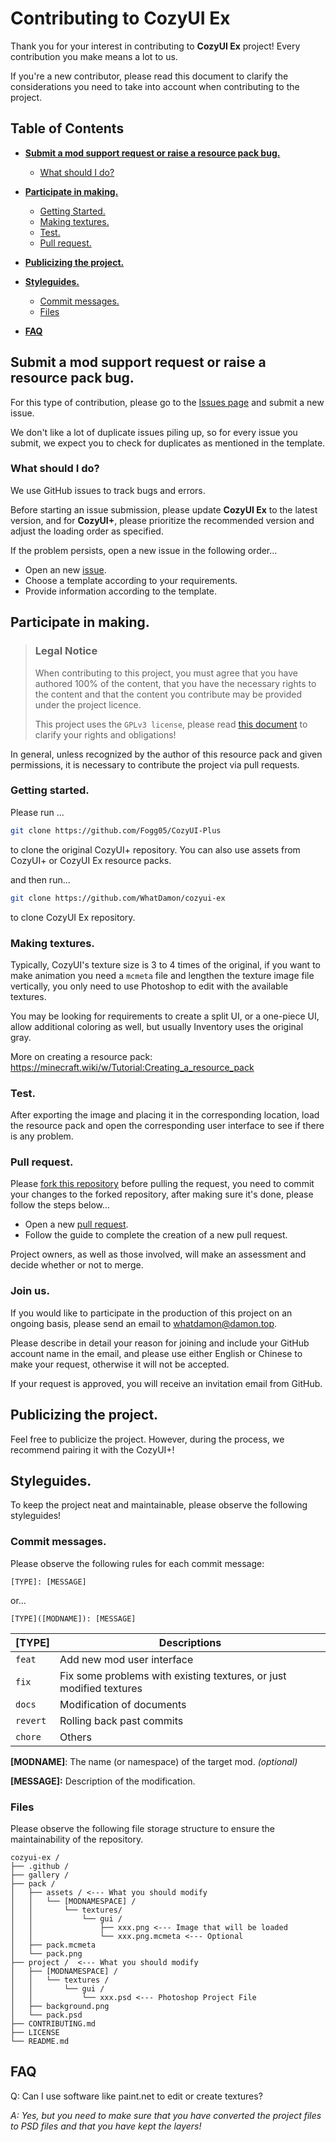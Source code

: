 # Contributing to CozyUI Ex

Thank you for your interest in contributing to **CozyUI Ex** project! Every contribution you make means a lot to us.

If you're a new contributor, please read this document to clarify the considerations you need to take into account when contributing to the project.

## Table of Contents

- [**Submit a mod support request or raise a resource pack bug.**](#submit-a-mod-support-request-or-raise-a-resource-pack-bug)
  - [What should I do?](#what-should-i-do)

- [**Participate in making.**](#participate-in-making)
  - [Getting Started.](#getting-started)
  - [Making textures.](#making-textures)
  - [Test.](#test)
  - [Pull request.](#pull-request)

- [**Publicizing the project.**](#publicizing-the-project)
- [**Styleguides.**](#styleguides)
  - [Commit messages.](#commit-messages)
  - [Files](#files)
- [**FAQ**](#faq)



## Submit a mod support request or raise a resource pack bug.

For this type of contribution, please go to the [Issues page](https://github.com/WhatDamon/cozyui-ex/issues) and submit a new issue.

We don't like a lot of duplicate issues piling up, so for every issue you submit, we expect you to check for duplicates as mentioned in the template.

### What should I do?

We use GitHub issues to track bugs and errors.

Before starting an issue submission, please update **CozyUI Ex** to the latest version, and for **CozyUI+**, please prioritize the recommended version and adjust the loading order as specified.

If the problem persists, open a new issue in the following order...

- Open an new [issue](https://github.com/WhatDamon/cozyui-ex/issues/new).
- Choose a template according to your requirements.
- Provide information according to the template.

## Participate in making.

> ### Legal Notice
> 
> When contributing to this project, you must agree that you have authored 100% of the content, that you have the necessary rights to the content and that the content you contribute may be provided under the project licence.
>
> This project uses the `GPLv3 license`, please read [this document](https://github.com/WhatDamon/cozyui-ex/blob/main/LICENSE) to clarify your rights and obligations!

In general, unless recognized by the author of this resource pack and given permissions, it is necessary to contribute the project via pull requests.

### Getting started.

Please run ...

~~~ bash
git clone https://github.com/Fogg05/CozyUI-Plus
~~~

to clone the original CozyUI+ repository. You can also use assets from CozyUI+ or CozyUI Ex resource packs.

and then run...

~~~bash
git clone https://github.com/WhatDamon/cozyui-ex
~~~

to clone CozyUI Ex repository. 

### Making textures.

Typically, CozyUI's texture size is 3 to 4 times of the original, if you want to make animation you need a `mcmeta` file and lengthen the texture image file vertically, you only need to use Photoshop to edit with the available textures.

You may be looking for requirements to create a split UI, or a one-piece UI, allow additional coloring as well, but usually Inventory uses the original gray.

More on creating a resource pack: https://minecraft.wiki/w/Tutorial:Creating_a_resource_pack

### Test.

After exporting the image and placing it in the corresponding location, load the resource pack and open the corresponding user interface to see if there is any problem.

### Pull request.

Please [fork this repository](https://github.com/WhatDamon/cozyui-ex/fork) before pulling the request, you need to commit your changes to the forked repository, after making sure it's done, please follow the steps below...

- Open a new [pull request](https://github.com/WhatDamon/cozyui-ex/compare).
- Follow the guide to complete the creation of a new pull request.

Project owners, as well as those involved, will make an assessment and decide whether or not to merge.

### Join us.

If you would like to participate in the production of this project on an ongoing basis, please send an email to [whatdamon@damon.top](mailto:whatdamon@damon.top).

Please describe in detail your reason for joining and include your GitHub account name in the email, and please use either English or Chinese to make your request, otherwise it will not be accepted.

If your request is approved, you will receive an invitation email from GitHub.

## Publicizing the project.

Feel free to publicize the project. However, during the process, we recommend pairing it with the CozyUI+!

## Styleguides.

To keep the project neat and maintainable, please observe the following styleguides!

### Commit messages.

Please observe the following rules for each commit message:

~~~
[TYPE]: [MESSAGE]
~~~

or...

~~~ 
[TYPE]([MODNAME]): [MESSAGE]
~~~

| **[TYPE]** | Descriptions                                                 |
| ---------- | ------------------------------------------------------------ |
| `feat`     | Add new mod user interface                                   |
| `fix`      | Fix some problems with existing textures, or just modified textures |
| `docs`     | Modification of documents                                    |
| `revert`   | Rolling back past commits                                    |
| `chore`    | Others                                                       |

**[MODNAME]**: The name (or namespace) of the target mod. *(optional)*

**[MESSAGE]:** Description of the modification.

### **Files**

Please observe the following file storage structure to ensure the maintainability of the repository.

~~~
cozyui-ex /
├── .github /
├── gallery /
├── pack /
│   ├── assets / <--- What you should modify
│   │   └── [MODNAMESPACE] /
│   │       └── textures/
│   │           └── gui /
│   │               ├── xxx.png <--- Image that will be loaded
│   │               └── xxx.png.mcmeta <--- Optional
│   ├── pack.mcmeta
│   └── pack.png
├── project /  <--- What you should modify
│   ├── [MODNAMESPACE] /
│   │   └── textures /
│   │       └── gui /
│   │           └── xxx.psd <--- Photoshop Project File
│   ├── background.png
│   └── pack.psd
├── CONTRIBUTING.md
├── LICENSE
└── README.md
~~~

## FAQ

Q: Can I use software like paint.net to edit or create textures?

*A: Yes, but you need to make sure that you have converted the project files to PSD files and that you have kept the layers!*
